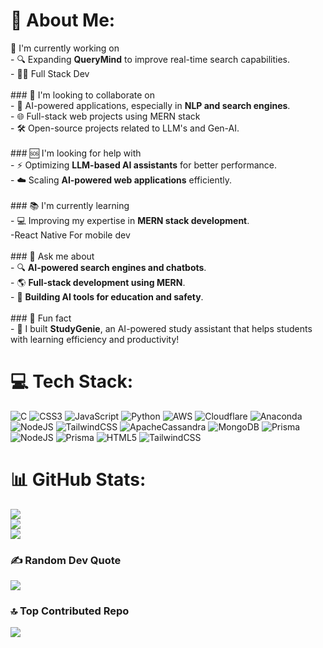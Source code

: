 # 💫 About Me:
🚀 I'm currently working on  <br>- 🔍 Expanding **QueryMind** to improve real-time search capabilities.  <br>- 👩‍💻 Full Stack Dev<br><br>### 🤝 I'm looking to collaborate on  <br>- 🤖 AI-powered applications, especially in **NLP and search engines**.  <br>- 🌐 Full-stack web projects using MERN stack <br>- 🛠 Open-source projects related to LLM's and Gen-AI.  <br><br>### 🆘 I'm looking for help with  <br>- ⚡ Optimizing **LLM-based AI assistants** for better performance.  <br>- ☁️ Scaling **AI-powered web applications** efficiently.  <br><br>### 📚 I'm currently learning  <br>- 💻 Improving my expertise in **MERN stack development**.  <br>-React Native For mobile dev<br><br>### 💬 Ask me about  <br>- 🔍 **AI-powered search engines and chatbots**.  <br>- 🌎 **Full-stack development using MERN**.  <br>- 📖 **Building AI tools for education and safety**.  <br><br>### 🎉 Fun fact  <br>- 🚀 I built **StudyGenie**, an AI-powered study assistant that helps students with learning efficiency and productivity!  <br>


# 💻 Tech Stack:
![C](https://img.shields.io/badge/c-%2300599C.svg?style=for-the-badge&logo=c&logoColor=white) ![CSS3](https://img.shields.io/badge/css3-%231572B6.svg?style=for-the-badge&logo=css3&logoColor=white) ![JavaScript](https://img.shields.io/badge/javascript-%23323330.svg?style=for-the-badge&logo=javascript&logoColor=%23F7DF1E) ![Python](https://img.shields.io/badge/python-3670A0?style=for-the-badge&logo=python&logoColor=ffdd54) ![AWS](https://img.shields.io/badge/AWS-%23FF9900.svg?style=for-the-badge&logo=amazon-aws&logoColor=white) ![Cloudflare](https://img.shields.io/badge/Cloudflare-F38020?style=for-the-badge&logo=Cloudflare&logoColor=white) ![Anaconda](https://img.shields.io/badge/Anaconda-%2344A833.svg?style=for-the-badge&logo=anaconda&logoColor=white) ![NodeJS](https://img.shields.io/badge/node.js-6DA55F?style=for-the-badge&logo=node.js&logoColor=white) ![TailwindCSS](https://img.shields.io/badge/tailwindcss-%2338B2AC.svg?style=for-the-badge&logo=tailwind-css&logoColor=white) ![ApacheCassandra](https://img.shields.io/badge/cassandra-%231287B1.svg?style=for-the-badge&logo=apache-cassandra&logoColor=white) ![MongoDB](https://img.shields.io/badge/MongoDB-%234ea94b.svg?style=for-the-badge&logo=mongodb&logoColor=white) ![Prisma](https://img.shields.io/badge/Prisma-3982CE?style=for-the-badge&logo=Prisma&logoColor=white) ![NodeJS](https://img.shields.io/badge/node.js-6DA55F?style=for-the-badge&logo=node.js&logoColor=white) ![Prisma](https://img.shields.io/badge/Prisma-3982CE?style=for-the-badge&logo=Prisma&logoColor=white) ![HTML5](https://img.shields.io/badge/html5-%23E34F26.svg?style=for-the-badge&logo=html5&logoColor=white) ![TailwindCSS](https://img.shields.io/badge/tailwindcss-%2338B2AC.svg?style=for-the-badge&logo=tailwind-css&logoColor=white)
# 📊 GitHub Stats:
![](https://github-readme-stats.vercel.app/api?username=Aryaman653&theme=dark&hide_border=false&include_all_commits=false&count_private=false)<br/>
![](https://github-readme-streak-stats.herokuapp.com/?user=Aryaman653&theme=dark&hide_border=false)<br/>
![](https://github-readme-stats.vercel.app/api/top-langs/?username=Aryaman653&theme=dark&hide_border=false&include_all_commits=false&count_private=false&layout=compact)

### ✍️ Random Dev Quote
![](https://quotes-github-readme.vercel.app/api?type=horizontal&theme=radical)

### 🔝 Top Contributed Repo
![](https://github-contributor-stats.vercel.app/api?username=Aryaman653&limit=5&theme=dark&combine_all_yearly_contributions=true)

<!-- Proudly created with GPRM ( https://gprm.itsvg.in ) -->

